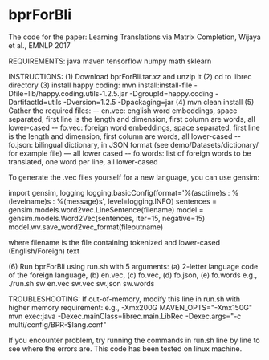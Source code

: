 # bprForBli

The code for the paper: Learning Translations via Matrix Completion, Wijaya et al., EMNLP 2017

REQUIREMENTS:
java
maven
tensorflow
numpy
math
sklearn

INSTRUCTIONS:
(1) Download bprForBli.tar.xz and unzip it
(2) cd to librec directory
(3) install happy coding:
mvn install:install-file -Dfile=lib/happy.coding.utils-1.2.5.jar -DgroupId=happy.coding -DartifactId=utils -Dversion=1.2.5 -Dpackaging=jar
(4) mvn clean install
(5) Gather the required files:
-- en.vec: english word embeddings, space separated, first line is the length and dimension, first column are words, all lower-cased
-- fo.vec: foreign word embeddings, space separated, first line is the length and dimension, first column are words, all lower-cased
-- fo.json: bilingual dictionary, in JSON format (see demo/Datasets/dictionary/ for example file) — all lower cased
-- fo.words: list of foreign words to be translated, one word per line, all lower-cased

To generate the .vec files yourself for a new language, you can use gensim:

import gensim, logging
logging.basicConfig(format='%(asctime)s : %(levelname)s : %(message)s', level=logging.INFO)
sentences = gensim.models.word2vec.LineSentence(filename)
model = gensim.models.Word2Vec(sentences, iter=15, negative=15)
model.wv.save_word2vec_format(fileoutname)

where filename is the file containing tokenized and lower-cased (English/Foreign) text

(6) Run bprForBli using run.sh with 5 arguments: (a) 2-letter language code of the foreign language, (b) en.vec, (c) fo.vec, (d) fo.json, (e) fo.words e.g., ./run.sh sw en.vec sw.vec sw.json sw.words

TROUBLESHOOTING:
If out-of-memory, modify this line in run.sh with higher memory requirement: e.g., -Xmx200G
MAVEN_OPTS="-Xmx150G" mvn exec:java -Dexec.mainClass=librec.main.LibRec -Dexec.args="-c multi/config/BPR-$lang.conf"

If you encounter problem, try running the commands in run.sh line by line to see where the errors are. This code has been tested on linux machine. 
